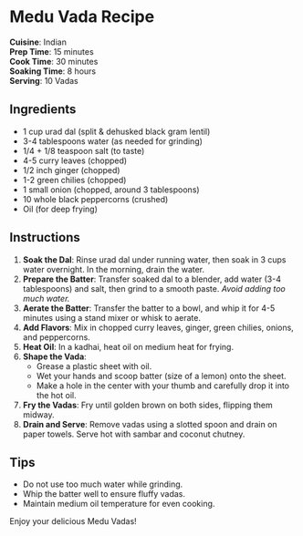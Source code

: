 # Medu Vada Recipe

**Cuisine**: Indian  
**Prep Time**: 15 minutes  
**Cook Time**: 30 minutes  
**Soaking Time**: 8 hours  
**Serving**: 10 Vadas

## Ingredients
- 1 cup urad dal (split & dehusked black gram lentil)
- 3-4 tablespoons water (as needed for grinding)
- 1/4 + 1/8 teaspoon salt (to taste)
- 4-5 curry leaves (chopped)
- 1/2 inch ginger (chopped)
- 1-2 green chilies (chopped)
- 1 small onion (chopped, around 3 tablespoons)
- 10 whole black peppercorns (crushed)
- Oil (for deep frying)

## Instructions
1. **Soak the Dal**: Rinse urad dal under running water, then soak in 3 cups water overnight. In the morning, drain the water.
2. **Prepare the Batter**: Transfer soaked dal to a blender, add water (3-4 tablespoons) and salt, then grind to a smooth paste. *Avoid adding too much water.*
3. **Aerate the Batter**: Transfer the batter to a bowl, and whip it for 4-5 minutes using a stand mixer or whisk to aerate.
4. **Add Flavors**: Mix in chopped curry leaves, ginger, green chilies, onions, and peppercorns.
5. **Heat Oil**: In a kadhai, heat oil on medium heat for frying.
6. **Shape the Vada**:
   - Grease a plastic sheet with oil.  
   - Wet your hands and scoop batter (size of a lemon) onto the sheet.
   - Make a hole in the center with your thumb and carefully drop it into the hot oil.
7. **Fry the Vadas**: Fry until golden brown on both sides, flipping them midway.
8. **Drain and Serve**: Remove vadas using a slotted spoon and drain on paper towels. Serve hot with sambar and coconut chutney.

## Tips
- Do not use too much water while grinding.
- Whip the batter well to ensure fluffy vadas.
- Maintain medium oil temperature for even cooking.

Enjoy your delicious Medu Vadas!